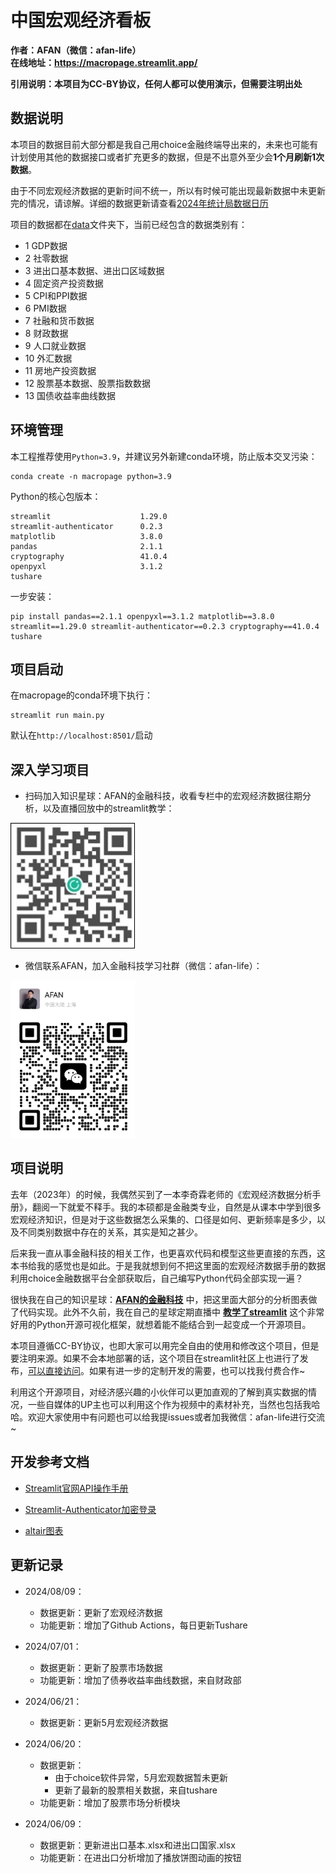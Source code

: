 # 中国宏观经济看板

**作者：AFAN（微信：afan-life）**   
**在线地址：https://macropage.streamlit.app/**

**引用说明：本项目为CC-BY协议，任何人都可以使用演示，但需要注明出处**

## 数据说明

本项目的数据目前大部分都是我自己用choice金融终端导出来的，未来也可能有计划使用其他的数据接口或者扩充更多的数据，但是不出意外至少会**1个月刷新1次数据**。

由于不同宏观经济数据的更新时间不统一，所以有时候可能出现最新数据中未更新完的情况，请谅解。详细的数据更新请查看[2024年统计局数据日历](https://www.stats.gov.cn/xxgk/sjfb/fbrcb/202312/t20231229_1946090.html)

项目的数据都在[data](data)文件夹下，当前已经包含的数据类别有：

- 1 GDP数据
- 2 社零数据
- 3 进出口基本数据、进出口区域数据
- 4 固定资产投资数据
- 5 CPI和PPI数据
- 6 PMI数据
- 7 社融和货币数据
- 8 财政数据
- 9 人口就业数据
- 10 外汇数据
- 11 房地产投资数据
- 12 股票基本数据、股票指数数据
- 13 国债收益率曲线数据

## 环境管理

本工程推荐使用`Python=3.9`，并建议另外新建conda环境，防止版本交叉污染：

```
conda create -n macropage python=3.9
```

Python的核心包版本：

```
streamlit                    1.29.0
streamlit-authenticator      0.2.3
matplotlib                   3.8.0
pandas                       2.1.1
cryptography                 41.0.4
openpyxl                     3.1.2
tushare
```

一步安装：

```
pip install pandas==2.1.1 openpyxl==3.1.2 matplotlib==3.8.0 streamlit==1.29.0 streamlit-authenticator==0.2.3 cryptography==41.0.4 tushare
```

## 项目启动

在macropage的conda环境下执行：

```
streamlit run main.py
```

默认在`http://localhost:8501/`启动

## 深入学习项目

- 扫码加入知识星球：AFAN的金融科技，收看专栏中的宏观经济数据往期分析，以及直播回放中的streamlit教学：

<img src="asset/planet.jpg" title="" alt="知识星球：AFAN的金融科技" width="199">

- 微信联系AFAN，加入金融科技学习社群（微信：afan-life）：  

<img src="asset/weixin.png" title="" alt="微信：afan-life" width="199">


## 项目说明

去年（2023年）的时候，我偶然买到了一本李奇霖老师的《宏观经济数据分析手册》，翻阅一下就爱不释手。我的本硕都是金融类专业，自然是从课本中学到很多宏观经济知识，但是对于这些数据怎么采集的、口径是如何、更新频率是多少，以及不同类别数据中存在的关系，其实是知之甚少。

后来我一直从事金融科技的相关工作，也更喜欢代码和模型这些更直接的东西，这本书给我的感觉也是如此。于是我就想到何不把这里面的宏观经济数据手册的数据利用choice金融数据平台全部获取后，自己编写Python代码全部实现一遍？

很快我在自己的知识星球：**[AFAN的金融科技](https://t.zsxq.com/QBfx5)** 中，把这里面大部分的分析图表做了代码实现。此外不久前，我在自己的星球定期直播中 **[教学了streamlit](https://t.zsxq.com/ip6Zt)** 这个非常好用的Python开源可视化框架，就想着能不能结合到一起变成一个开源项目。

本项目遵循CC-BY协议，也即大家可以用完全自由的使用和修改这个项目，但是要注明来源。如果不会本地部署的话，这个项目在streamlit社区上也进行了发布，[可以直接访问](https://macropage.streamlit.app/)。如果有进一步的定制开发的需要，也可以找我付费合作~

利用这个开源项目，对经济感兴趣的小伙伴可以更加直观的了解到真实数据的情况，一些自媒体的UP主也可以利用这个作为视频中的素材补充，当然也包括我哈哈。欢迎大家使用中有问题也可以给我提issues或者加我微信：afan-life进行交流~


## 开发参考文档

- [Streamlit官网API操作手册](https://docs.streamlit.io/library/api-reference)

- [Streamlit-Authenticator加密登录](https://github.com/mkhorasani/Streamlit-Authenticator)

- [altair图表](https://altair.streamlit.app/)

## 更新记录
- 2024/08/09：
  - 数据更新：更新了宏观经济数据
  - 功能更新：增加了Github Actions，每日更新Tushare

- 2024/07/01：
  - 数据更新：更新了股票市场数据
  - 功能更新：增加了债券收益率曲线数据，来自财政部

- 2024/06/21：
  
  - 数据更新：更新5月宏观经济数据

- 2024/06/20：
  
  - 数据更新：
    - 由于choice软件异常，5月宏观数据暂未更新
    - 更新了最新的股票相关数据，来自tushare
  - 功能更新：增加了股票市场分析模块

- 2024/06/09：
  
  - 数据更新：更新进出口基本.xlsx和进出口国家.xlsx
  - 功能更新：在进出口分析增加了播放饼图动画的按钮